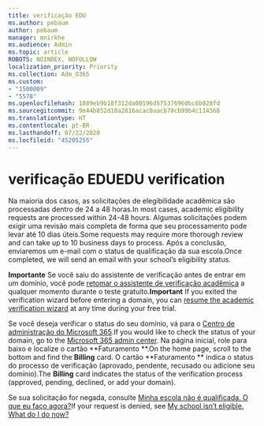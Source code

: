 ```yaml
---
title: verificação EDU
ms.author: pebaum
author: pebaum
manager: mnirkhe
ms.audience: Admin
ms.topic: article
ROBOTS: NOINDEX, NOFOLLOW
localization_priority: Priority
ms.collection: Adm_O365
ms.custom:
- "1500009"
- "5578"
ms.openlocfilehash: 1889eb9b18f312da00196d575376960bc6b028fd
ms.sourcegitcommit: 9e44b852d18a2816acac0aacb78cb99b4c114368
ms.translationtype: HT
ms.contentlocale: pt-BR
ms.lasthandoff: 07/22/2020
ms.locfileid: "45205255"
---
```

# <a name="edu-verification"></a><span data-ttu-id="68b30-102">verificação EDU</span><span class="sxs-lookup"><span data-stu-id="68b30-102">EDU verification</span></span>

<span data-ttu-id="68b30-103">Na maioria dos casos, as solicitações de elegibilidade acadêmica são processadas dentro de 24 a 48 horas.</span><span class="sxs-lookup"><span data-stu-id="68b30-103">In most cases, academic eligibility requests are processed within 24-48 hours.</span></span> <span data-ttu-id="68b30-104">Algumas solicitações podem exigir uma revisão mais completa de forma que seu processamento pode levar até 10 dias úteis.</span><span class="sxs-lookup"><span data-stu-id="68b30-104">Some requests may require more thorough review and can take up to 10 business days to process.</span></span> <span data-ttu-id="68b30-105">Após a conclusão, enviaremos um e-mail com o status de qualificação da sua escola.</span><span class="sxs-lookup"><span data-stu-id="68b30-105">Once completed, we will send an email with your school’s eligibility status.</span></span>

<span data-ttu-id="68b30-106">**Importante** Se você saiu do assistente de verificação antes de entrar em um domínio, você pode [retomar o assistente de verificação acadêmica](https://go.microsoft.com/fwlink/p/?linkid=2135255) a qualquer momento durante o teste gratuito.</span><span class="sxs-lookup"><span data-stu-id="68b30-106">**Important** If you exited the verification wizard before entering a domain, you can [resume the academic verification wizard](https://go.microsoft.com/fwlink/p/?linkid=2135255) at any time during your free trial.</span></span>

<span data-ttu-id="68b30-107">Se você deseja verificar o status do seu domínio, vá para o [Centro de administração do Microsoft 365](https://go.microsoft.com/fwlink/p/?linkid=2024339).</span><span class="sxs-lookup"><span data-stu-id="68b30-107">If you would like to check the status of your domain, go to the [Microsoft 365 admin center](https://go.microsoft.com/fwlink/p/?linkid=2024339).</span></span> <span data-ttu-id="68b30-108">Na página inicial, role para baixo e localize o cartão \*\*Faturamento \*\*.</span><span class="sxs-lookup"><span data-stu-id="68b30-108">On the home page, scroll to the bottom and find the **Billing** card.</span></span> <span data-ttu-id="68b30-109">O cartão \*\*Faturamento \*\* indica o status do processo de verificação (aprovado, pendente, recusado ou adicione seu domínio).</span><span class="sxs-lookup"><span data-stu-id="68b30-109">The **Billing** card indicates the status of the verification process (approved, pending, declined, or add your domain).</span></span>

<span data-ttu-id="68b30-110">Se sua solicitação for negada, consulte [Minha escola não é qualificada. O que eu faço agora?](https://docs.microsoft.com/microsoft-365/commerce/subscriptions/verify-academic-eligibility#my-school-isnt-eligible-what-do-i-do-now)</span><span class="sxs-lookup"><span data-stu-id="68b30-110">If your request is denied, see [My school isn’t eligible. What do I do now?](https://docs.microsoft.com/microsoft-365/commerce/subscriptions/verify-academic-eligibility#my-school-isnt-eligible-what-do-i-do-now)</span></span>